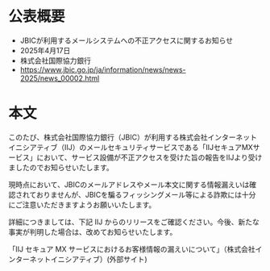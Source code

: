 # 公表概要
- JBICが利用するメールシステムへの不正アクセスに関するお知らせ
- 2025年4月17日
- 株式会社国際協力銀行
- https://www.jbic.go.jp/ja/information/news/news-2025/news_00002.html

# 本文
このたび、株式会社国際協力銀行（JBIC）が利用する株式会社インターネットイニシアティブ（IIJ）のメールセキュリティサービスである「IIJセキュアMXサービス」において、サービス設備が不正アクセスを受けた旨の報告をIIJより受けましたのでお知らせいたします。

現時点において、JBICのメールアドレスやメール本文に関する情報漏えいは確認されておりませんが、JBICを騙るフィッシングメール等による詐欺には十分にご注意いただきますようお願いいたします。

詳細につきましては、下記 IIJ からのリリースをご確認ください。今後、新たな事実が判明した場合は、改めてお知らせいたします。

「IIJ セキュア MX サービスにおけるお客様情報の漏えいについて」（株式会社インターネットイニシアティブ）(外部サイト)
